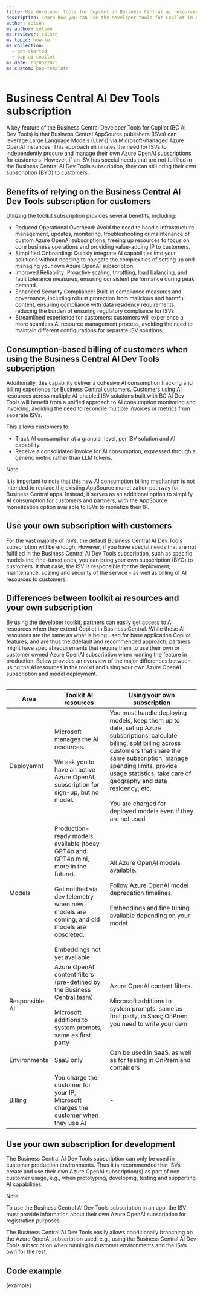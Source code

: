 ```yaml
---
title: Use developer tools for Copilot in Business Central ai resources 
description: Learn how you can use the developer tools for Copilot in Business Central ai resources in your extensions to create Copilot experiences in Business Central
author: solsen
ms.author: solsen
ms.reviewer: solsen
ms.topic: how-to
ms.collection:
  - get-started
  - bap-ai-copilot
ms.date: 03/06/2025
ms.custom: bap-template
---
```

# Business Central AI Dev Tools subscription
A key feature of the Business Central Developer Tools for Copilot (BC AI Dev Tools) is that Business Central AppSource publishers (ISVs) can leverage Large Language Models (LLMs) via Microsoft-managed Azure OpenAI instances. This approach eliminates the need for ISVs to independently procure and manage their own Azure OpenAI subscriptions for customers. However, if an ISV has special needs that are not fulfilled in the Business Central AI Dev Tools subscription, they can still bring their own subscription (BYO) to customers. 
 
## Benefits of relying on the Business Central AI Dev Tools subscription for customers
Utilizing the toolkit subscription provides several benefits, including:
* Reduced Operational Overhead: Avoid the need to handle infrastructure management, updates, monitoring, troubleshooting or maintenance of custom Azure OpenAI subscriptions, freeing up resources to focus on core business operations and providing value-adding IP to customers.
* Simplified Onboarding: Quickly integrate AI capabilities into your solutions without needing to navigate the complexities of setting up and managing your own Azure OpenAI subscription.
* Improved Reliability: Proactive scaling, throttling, load balancing, and fault tolerance measures, ensuring consistent performance during peak demand.
* Enhanced Security Compliance: Built-in compliance measures and governance, including robust protection from malicious and harmful content, ensuring compliance with data residency requirements, reducing the burden of ensuring regulatory compliance for ISVs.
* Streamlined experience for customers: customers will experience a more seamless AI resource management process, avoiding the need to maintain different configurations for separate ISV solutions.

## Consumption-based billing of customers when using the Business Central AI Dev Tools subscription  
Additionally, this capability deliver a cohesive AI consumption tracking and billing experience for Business Central customers. Customers using AI resources across multiple AI-enabled ISV solutions built with BC AI Dev Tools will benefit from a unified approach to AI consumption monitoring and invoicing, avoiding the need to reconcile multiple invoices or metrics from separate ISVs. 

This allows customers to: 
* Track AI consumption at a granular level, per ISV solution and AI capability.
* Receive a consolidated invoice for AI consumption, expressed through a generic metric rather than LLM tokens.
 
> [!NOTE]  
> It is important to note that this new AI consumption billing mechanism is not intended to replace the existing AppSource monetization pathway for Business Central apps. Instead, it serves as an additional option to simplify AI consumption for customers and partners, with the AppSource monetization option available to ISVs to monetize their 
IP.

## Use your own subscription with customers
For the vast majority of ISVs, the default Business Central AI Dev Tools subscription will be enough, However, if you have special needs that are not fulfilled in the Business Central AI Dev Tools subscription, such as specific models incl fine-tuned ones, you can bring your own subscription (BYO) to customers. It that case, the ISV is responsible for the deployment, maintenance, scaling and security of the service - as well as billing of AI resources to customers.

## Differences between toolkit ai resources and your own subscription
By using the developer toolkit, partners can easily get access to AI resources when they extend Copilot in Business Central. While these AI resources are the same as what is being used for base application Copilot features, and are thus the ddefault and recommended approach, partners might have special requirements that require them to use their own or customer owned Azure OpenAI subscription when running the feature in production. Below provides an overview of the major differences between using the AI resources in the toolkit and using your own Azure OpenAI subscription and model deployment. 
<br><br>

|Area|Toolkit AI resources|Using your own subscription|
   |-|-|-|
   |Deployemnt|Microsoft manages the AI resources. <br><br>We ask you to have an active Azure OpenAI subscription for sign-up, but no model. | You must handle deploying models, keep them up to date, set up Azure subscriptions, calculate billing, split billing across customers that share the same subscription, manage spending limits, provide usage statistics, take care of geography and data residency, etc. <br><br>You are charged for deployed models even if they are not used|
   |Models|Production-ready models available (today GPT4o and GPT4o mini, more in the future). <br><br> Get notified via dev telemetry when new models are coming, and old models are obsoleted. <br><br>Embeddings not yet available|All Azure OpenAI models available. <br><br>Follow Azure OpenAI model deprecation timelines. <br><br>Embeddings and fine tuning available depending on your model|
   |Responsible AI|Azure OpenAI content filters (pre-defined by the Business Central team). <br><br>Microsoft additions to system prompts, same as first party|Azure OpenAI content filters. <br><br>Microsoft additions to system prompts, same as first party, in Saas; OnPrem you need to write your own|
   |Environments|SaaS only|Can be used in SaaS, as well as for testing in OnPrem and containers|
   |Billing|You charge the customer for your IP, Microsoft charges the customer when they use AI|-|

## Use your own subscription for development
The Business Central AI Dev Tools subscription can only be used in customer production environments. Thus it is recommended that ISVs create and use their own Azure OpenAI subscription(s) as part of non-customer usage, e.g., when prototyping, developing, testing and supporting AI capabilities. 

> [!NOTE]  
> To use the Business Central AI Dev Tools subscription in an app, the ISV must provide information about their own Azure OpenAI subscription for registration purposes.

The Business Central AI Dev Tools easily allows conditionally branching on the Azure OpenAI subscription used, e.g., using the Business Central AI Dev Tools subscription when running in customer environments and the ISVs own for the rest.

## Code example
[example]
